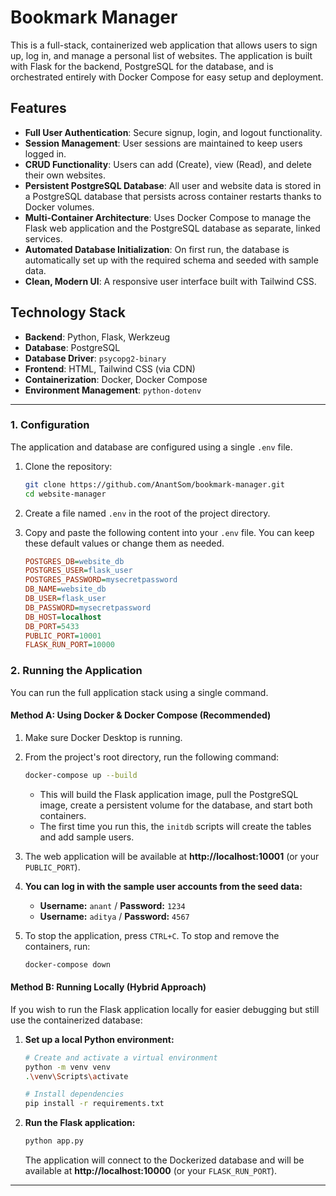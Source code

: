 # Bookmark Manager

This is a full-stack, containerized web application that allows users to sign up, log in, and manage a personal list of websites. The application is built with Flask for the backend, PostgreSQL for the database, and is orchestrated entirely with Docker Compose for easy setup and deployment.

## Features

-   **Full User Authentication**: Secure signup, login, and logout functionality.
-   **Session Management**: User sessions are maintained to keep users logged in.
-   **CRUD Functionality**: Users can add (Create), view (Read), and delete their own websites.
-   **Persistent PostgreSQL Database**: All user and website data is stored in a PostgreSQL database that persists across container restarts thanks to Docker volumes.
-   **Multi-Container Architecture**: Uses Docker Compose to manage the Flask web application and the PostgreSQL database as separate, linked services.
-   **Automated Database Initialization**: On first run, the database is automatically set up with the required schema and seeded with sample data.
-   **Clean, Modern UI**: A responsive user interface built with Tailwind CSS.

## Technology Stack

-   **Backend**: Python, Flask, Werkzeug
-   **Database**: PostgreSQL
-   **Database Driver**: `psycopg2-binary`
-   **Frontend**: HTML, Tailwind CSS (via CDN)
-   **Containerization**: Docker, Docker Compose
-   **Environment Management**: `python-dotenv`

---

### 1. Configuration

The application and database are configured using a single `.env` file.

1.  Clone the repository:
    ```bash
    git clone https://github.com/AnantSom/bookmark-manager.git
    cd website-manager
    ```

2.  Create a file named `.env` in the root of the project directory.

3.  Copy and paste the following content into your `.env` file. You can keep these default values or change them as needed.

    ```ini
    POSTGRES_DB=website_db
    POSTGRES_USER=flask_user
    POSTGRES_PASSWORD=mysecretpassword
    DB_NAME=website_db
    DB_USER=flask_user
    DB_PASSWORD=mysecretpassword
    DB_HOST=localhost
    DB_PORT=5433
    PUBLIC_PORT=10001
    FLASK_RUN_PORT=10000
    ```
### 2. Running the Application

You can run the full application stack using a single command.

#### Method A: Using Docker & Docker Compose (Recommended)

1.  Make sure Docker Desktop is running.
2.  From the project's root directory, run the following command:
    ```bash
    docker-compose up --build
    ```
    *   This will build the Flask application image, pull the PostgreSQL image, create a persistent volume for the database, and start both containers.
    *   The first time you run this, the `initdb` scripts will create the tables and add sample users.
3.  The web application will be available at **http://localhost:10001** (or your `PUBLIC_PORT`).

4.  **You can log in with the sample user accounts from the seed data:**
    *   **Username:** `anant` / **Password:** `1234`
    *   **Username:** `aditya` / **Password:** `4567`

5.  To stop the application, press `CTRL+C`. To stop and remove the containers, run:
    ```bash
    docker-compose down
    ```
#### Method B: Running Locally (Hybrid Approach)

If you wish to run the Flask application locally for easier debugging but still use the containerized database:

1.  **Set up a local Python environment:**
    ```bash
    # Create and activate a virtual environment
    python -m venv venv
    .\venv\Scripts\activate

    # Install dependencies
    pip install -r requirements.txt
    ```

2.  **Run the Flask application:**
    ```bash
    python app.py
    ```
    The application will connect to the Dockerized database and will be available at **http://localhost:10000** (or your `FLASK_RUN_PORT`).
---

